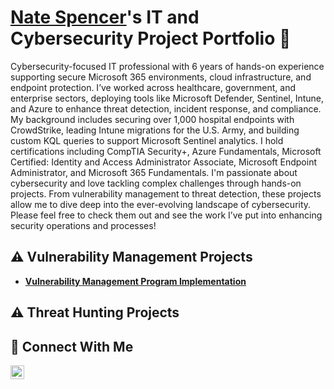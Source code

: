 # <a href="https://www.linkedin.com/in/nathaniel-spencer-133903153/">Nate Spencer</a>'s IT and Cybersecurity Project Portfolio 🔐

Cybersecurity-focused IT professional with 6 years of hands-on experience supporting secure Microsoft 365 environments, cloud infrastructure, and endpoint protection. I’ve worked across healthcare, government, and enterprise sectors, deploying tools like Microsoft Defender, Sentinel, Intune, and Azure to enhance threat detection, incident response, and compliance. My background includes securing over 1,000 hospital endpoints with CrowdStrike, leading Intune migrations for the U.S. Army, and building custom KQL queries to support Microsoft Sentinel analytics. I hold certifications including CompTIA Security+, Azure Fundamentals, Microsoft Certified: Identity and Access Administrator Associate, Microsoft Endpoint Administrator, and Microsoft 365 Fundamentals. I'm passionate about cybersecurity and love tackling complex challenges through hands-on projects. From vulnerability management to threat detection, these projects allow me to dive deep into the ever-evolving landscape of cybersecurity. Please feel free to check them out and see the work I’ve put into enhancing security operations and processes!


## ⚠️ Vulnerability Management Projects

- **[Vulnerability Management Program Implementation](https://github.com/natespencer28/Vulnerability-Management)**

## ⚠️ Threat Hunting Projects

## 🤳 Connect With Me

[<img align="left" alt="___________ | LinkedIn" width="22px" src="https://cdn.jsdelivr.net/npm/simple-icons@v3/icons/linkedin.svg" />][linkedin]


[linkedin]: https://www.linkedin.com/in/nathaniel-spencer-133903153/details/experience/

<!--
<img width="35" alt="image" src="https://github.com/user-attachments/assets/2f41c7cd-5ea8-4475-b451-a37161b6c3fb"> 
<img width="35" alt="image" src="https://github.com/user-attachments/assets/77649969-9910-4994-8b96-74a116cfb2a8">
-->


